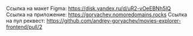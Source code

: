 Ссылка на макет Figma: https://disk.yandex.ru/d/uR2-vOeEBNh5lQ
Ссылка на приложение: https://goryachev.nomoredomains.rocks
Ссылка на пул реквест: https://github.com/andrey-goryachev/movies-explorer-frontend/pull/2
